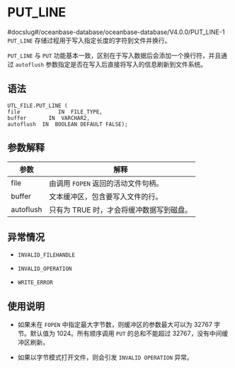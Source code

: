 PUT_LINE 
=============================
#docslug#/oceanbase-database/oceanbase-database/V4.0.0/PUT_LINE-1
`PUT_LINE` 存储过程用于写入指定长度的字符到文件并换行。

`PUT_LINE` 与 `PUT` 功能基本一致，区别在于写入数据后会添加一个换行符，并且通过 `autoflush` 参数指定是否在写入后直接将写入的信息刷新到文件系统。

语法 
-----------------------

```unknow
UTL_FILE.PUT_LINE (
file            IN  FILE_TYPE,
buffer       IN  VARCHAR2,
autoflush  IN  BOOLEAN DEFAULT FALSE);
```



参数解释 
-------------------------



|    参数     |           解释            |
|-----------|-------------------------|
| file      | 由调用 `FOPEN` 返回的活动文件句柄。  |
| buffer    | 文本缓冲区，包含要写入文件的行。        |
| autoflush | 只有为 TRUE 时，才会将缓冲数据写到磁盘。 |



异常情况 
-------------------------

* `INVALID_FILEHANDLE`

  

* `INVALID_OPERATION`

  

* `WRITE_ERROR`

  




使用说明 
-------------------------

* 如果未在 `FOPEN` 中指定最大字节数，则缓冲区的参数最大可以为 32767 字节。默认值为 1024。所有顺序调用 `PUT` 的总和不能超过 32767，没有中间缓冲区刷新。

  

* 如果以字节模式打开文件，则会引发 `INVALID OPERATION` 异常。

  



